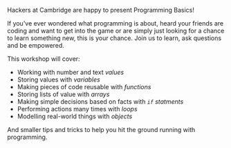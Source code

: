 Hackers at Cambridge are happy to present Programming Basics! 

If you've ever wondered what programming is about, heard your friends are coding and want to get into the game or are simply just looking for a chance to learn something new, this is your chance. 
Join us to learn, ask questions and be empowered. 

This workshop will cover:
- Working with number and text _values_
- Storing values with _variables_
- Making pieces of code reusable with _functions_
- Storing lists of value with _arrays_
- Making simple decisions based on facts with _`if` statments_
- Performing actions many times with _loops_
- Modelling real-world things with _objects_

And smaller tips and tricks to help you hit the ground running with programming.
